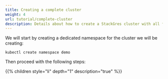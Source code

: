 ```yaml
---
title: Creating a complete cluster
weight: 4
url: tutorial/complete-cluster
description: Details about how to create a StackGres cluster with all features.
---
```


We will start by creating a dedicated namespace for the cluster we will be creating:

```
kubectl create namespace demo
```

Then proceed with the following steps:

{{% children style="li" depth="1" description="true" %}}
